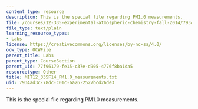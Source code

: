 ```yaml
---
content_type: resource
description: This is the special file regarding PM1.0 measurements.
file: /courses/12-335-experimental-atmospheric-chemistry-fall-2014/7934ad3c78dcc01c6a262527bcd26de3_MIT12_335F14_PM1.0_measurements.txt
file_type: text/plain
learning_resource_types:
- Labs
license: https://creativecommons.org/licenses/by-nc-sa/4.0/
ocw_type: OCWFile
parent_title: Labs
parent_type: CourseSection
parent_uid: 77f96179-fe15-c37e-d905-4776f8ba1da5
resourcetype: Other
title: MIT12_335F14_PM1.0_measurements.txt
uid: 7934ad3c-78dc-c01c-6a26-2527bcd26de3
---
```

This is the special file regarding PM1.0 measurements.